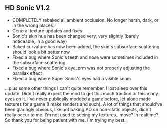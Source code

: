 ## HD Sonic V1.2
- COMPLETELY rebaked all ambient occlusion. No longer harsh, dark, or in the wrong places.
- General texture updates and fixes
- Sonic's skin hue has been changed very, very slightly (barely noticeable, in a good way)
- Baked curvature has now been added, the skin's subsurface scattering should look a bit better now
- Fixed a bug where Sonic's teeth and nose were sometimes included in the subsurface scattering
- Fixed a bug where Sonic's eye_prm was not properly adjusting the parallax effect
- Fixed a bug where Super Sonic's eyes had a visible seam

...plus some other things I can't quite remember. I lost sleep over this update. Didn't really expect the mod to get this much traction or this many eyes on it. I've never publically modded a game before, let alone made textures for a game (I make renders and such). A lot of things that should've been glaringly obvious, like not baking AO on non-static objects, didn't really occur to me. I'm not used to seeing my textures.. move? In realtime? So thank you for being patient with me. I'm trying my best.
